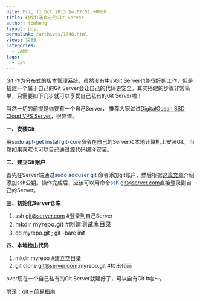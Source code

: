 ```yaml
---
date: Fri, 11 Oct 2013 14:07:51 +0000
title: 轻松打造自己的Git Server
author: tomheng
layout: post
permalink: /archives/1746.html
views: 1266
categories:
  - LAMP
tags:
  - git
---
```

[Git][1] 作为分布式的版本管理系统，虽然没有中心Git Server也能很好的工作，但是搭建一个属于自己的Git Server会让自己的代码更安全。其实搭建的步骤非常简单，只需要如下几步就可以享受自己私有的Git Server啦！

当然一切的前提是你要有一个自己Server， 推荐大家试试[DigitalOcean SSD Cloud VPS Server][2]，很靠谱。

**一、安装Git**

用<span style="color: #003366;">sudo apt-get install git-core</span>命令在自己的Server和本地计算机上安装Git，当然如果喜欢也可以自己通过源代码编译安装。

**二、建立Git账户**

首先在Server端通过<span style="color: #003366;">sudo adduser git</span> 命令添加git账户，然后根据[这篇文章][3]介绍添加ssh公钥。操作完成后，应该可以用命令<span style="color: #003366;">ssh git@server.com</span>直接登录到自己的Server。

**三、初始化Server仓库**

  1. ssh git@server.com #登录到自己Server
  2. <span style="line-height: 1.714285714; font-size: 1rem;">mkdir myrepo.git #创建测试库目录</span>
  3. cd myrepo.git ; git &#8211;bare init

**四、本地检出代码**

  1. mkdir myrepo #建立空目录
  2. git clone git@server.com:myrepo.git #检出代码

over现在一个自己私有的Git Server就建好了，可以自有Git It啦～。

附录：[git &#8211; 简易指南][4]

 [1]: http://blog.webfuns.net/archives/1379.html "初识Git"
 [2]: http://blog.webfuns.net/archives/1687.html "DigitalOcean SSD Cloud  VPS Server 你值得拥有"
 [3]: http://blog.webfuns.net/archives/1468.html "SSH实现免密码登录"
 [4]: http://rogerdudler.github.io/git-guide/index.zh.html "git - 简易指南"
